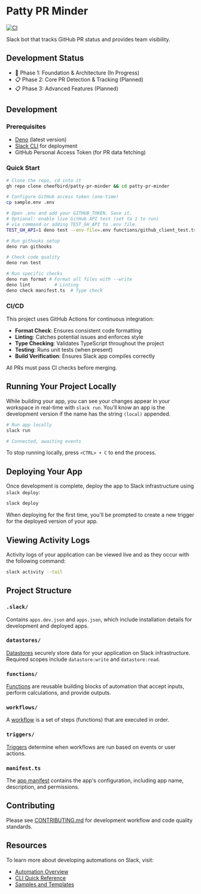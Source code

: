 # Patty PR Minder

[![CI](https://github.com/cheefbird/patty-pr-minder/actions/workflows/ci.yml/badge.svg)](https://github.com/cheefbird/patty-pr-minder/actions/workflows/ci.yml)

Slack bot that tracks GitHub PR status and provides team visibility.

## Development Status

- 🔄 Phase 1: Foundation & Architecture (In Progress)
- 📋 Phase 2: Core PR Detection & Tracking (Planned)
- 📋 Phase 3: Advanced Features (Planned)

## Development

### Prerequisites

- [Deno](https://deno.land/) (latest version)
- [Slack CLI](https://api.slack.com/automation/cli) for deployment
- GitHub Personal Access Token (for PR data fetching)

### Quick Start

```bash
# Clone the repo, cd into it
gh repo clone cheefbird/patty-pr-minder && cd patty-pr-minder

# Configure GitHub access token (one-time)
cp sample.env .env

# Open .env and add your GITHUB_TOKEN. Save it.
# Optional: enable live GitHub API test (set to 1 to run)
# via command or adding TEST_GH_API to .env file.
TEST_GH_API=1 deno test --env-file=.env functions/github_client_test.ts

# Run githooks setup
deno run githooks
```

```bash
# Check code quality
deno run test

# Run specific checks
deno run format # Format all files with --write
deno lint         # Linting
deno check manifest.ts  # Type check
```

### CI/CD

This project uses GitHub Actions for continuous integration:

- **Format Check**: Ensures consistent code formatting
- **Linting**: Catches potential issues and enforces style
- **Type Checking**: Validates TypeScript throughout the project
- **Testing**: Runs unit tests (when present)
- **Build Verification**: Ensures Slack app compiles correctly

All PRs must pass CI checks before merging.

## Running Your Project Locally

While building your app, you can see your changes appear in your workspace in real-time with
`slack run`. You'll know an app is the development version if the name has the string `(local)`
appended.

```bash
# Run app locally
slack run

# Connected, awaiting events
```

To stop running locally, press `<CTRL> + C` to end the process.

## Deploying Your App

Once development is complete, deploy the app to Slack infrastructure using `slack deploy`:

```bash
slack deploy
```

When deploying for the first time, you'll be prompted to create a new trigger for the deployed
version of your app.

## Viewing Activity Logs

Activity logs of your application can be viewed live and as they occur with the following command:

```bash
slack activity --tail
```

## Project Structure

### `.slack/`

Contains `apps.dev.json` and `apps.json`, which include installation details for development and
deployed apps.

### `datastores/`

[Datastores](https://api.slack.com/automation/datastores) securely store data for your application
on Slack infrastructure. Required scopes include `datastore:write` and `datastore:read`.

### `functions/`

[Functions](https://api.slack.com/automation/functions) are reusable building blocks of automation
that accept inputs, perform calculations, and provide outputs.

### `workflows/`

A [workflow](https://api.slack.com/automation/workflows) is a set of steps (functions) that are
executed in order.

### `triggers/`

[Triggers](https://api.slack.com/automation/triggers) determine when workflows are run based on
events or user actions.

### `manifest.ts`

The [app manifest](https://api.slack.com/automation/manifest) contains the app's configuration,
including app name, description, and permissions.

## Contributing

Please see [CONTRIBUTING.md](CONTRIBUTING.md) for development workflow and code quality standards.

## Resources

To learn more about developing automations on Slack, visit:

- [Automation Overview](https://api.slack.com/automation)
- [CLI Quick Reference](https://api.slack.com/automation/cli/quick-reference)
- [Samples and Templates](https://api.slack.com/automation/samples)
